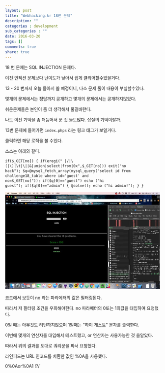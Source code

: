 ```yaml
---
layout: post
title: "Webhacking.kr 18번 문제"
description: ""
categories : development
sub_categories : ""
date: 2016-03-20
tags: []
comments: true
share: true
---
```


18 번 문제는 SQL INJECTION 문제다.

이전 인젝션 문제보다 난이도가 낮아서 쉽게 클리어할수있을거다.

13 - 20 번까지 오늘 몰아서 쓸 예정이니, 다소 문제 풀이 내용이 부실할수있다.

몇개의 문제에서는 정답까지 공개하고 몇개의 문제에서는 공개하지않았다.

  

쉬운문제들은 본인이 좀 더 생각해서 풀길바란다.

나도 이전 기억을 좀 더듬어서 푼 것 들도많다. 삽질의 기억이랄까.

  

13번 문제에 들어가면 `index.phps` 라는 링크 태그가 보일거다.

클릭하면 해당 로직을 볼 수있다.

소스는 아래와 같다.

    if($_GET[no]) { if(eregi(" |/|\(|\)|\t|\||&|union|select|from|0x",$_GET[no])) exit("no hack"); $q=@mysql_fetch_array(mysql_query("select id from challenge18_table where id='guest' and no=$_GET[no]")); if($q[0]=="guest") echo ("hi guest"); if($q[0]=="admin") { @solve(); echo ("hi admin!"); } }  

  

![](/assets/images/posts/543/221A383E56EE877A32D287.JPEG)

  

  

코드에서 보듯이 no 라는 파라메터의 값은 필터링된다.

따라서 저 필터링 조건을 우회해야한다. no 파라메터의 0또는 1의값을 대입하여 요청했다.

0일 때는 아무것도 리턴하지않으며 1일때는 "하이 게스트" 문자를 출력한다.

  

이번에 몇개의 연산자를 대입해서 테스트했고, or 연산자는 사용가능한 것 을알았다.

따라서 위의 결과를 토대로 쿼리문을 짜서 요청했다.

  

라인피드는 URL 인코드를 치환한 값인 %0A을 사용했다.

0%0Aor%0A1 !?/

  

